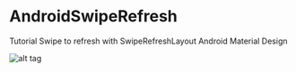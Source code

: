 # AndroidSwipeRefresh
Tutorial Swipe to refresh with SwipeRefreshLayout Android Material Design

![alt tag](https://4.bp.blogspot.com/-SJhYpHWzfiI/Vv3hlFk0LMI/AAAAAAAABXc/TV5Nrw987iAbEa9peoJYjWeganFmni1TQ/s600/Screenshot_2016-03-31-10-27-03.png "Swipe to Refresh")
